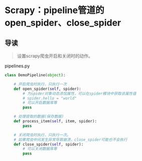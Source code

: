 # Scrapy：pipeline管道的open_spider、close_spider

## 导读

> 设置scrapy爬虫开启和关闭时的动作。

pipelines.py

```python
class DemoPipeline(object):

    # 开启爬虫时执行，只执行一次
    def open_spider(self, spider):
        # 为spider对象动态添加属性，可以在spider模块中获取该属性值
        # spider.hello = "world"
        # 可以开启数据库等
        pass

    # 处理提取的数据(保存数据)
    def process_item(self, item, spider):
        pass

    # 关闭爬虫时执行，只执行一次。
    # 如果爬虫中间发生异常导致崩溃，close_spider可能也不会执行
    def close_spider(self, spider):
        # 可以关闭数据库等
        pass

```
